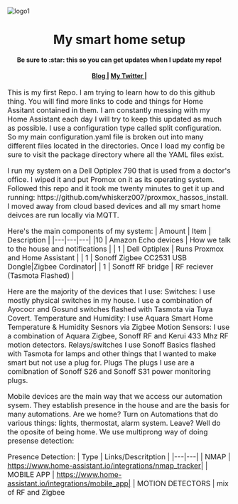 ![logo1](https://user-images.githubusercontent.com/50278221/99838601-a2804900-2b26-11eb-8e4b-d2cb986ca9b1.png)

<h1 align="center">
 My smart home setup
</h1>
<h4 align="center">Be sure to :star: this so you can get updates when I update my repo!</h4>
<div align="center">
<h4> 
  <a href="https://www.smarthomemedic.com">
    Blog
  </a>
  <span> | </span>
  <a href="https://twitter.com/RasBe9244">
    My Twitter
  </a>
  <span> | </span>
<div align="center">
</a>
  </h4>

</div>
<p><font size="3">
This is my first Repo. I am trying to learn how to do this github thing. You will find more links to code and things for Home Assitant contained in them.  I am constantly messing with my Home Assistant each day I will try to keep this updated as much as possible.  I use a configuration type called split configuration.  So my main configuration.yaml file is broken out into many different files located in the directories.  Once I load my config be sure to visit the package directory where all the YAML files exist.  </p>
<div align="center"><a name="menu"></a>

</div>
<p><font size="3">
I run my system on a Dell Optiplex 790 that is used from a doctor's office. I wiped it and put Promox on it as its operating system. Followed this repo and it took me twenty minutes to get it up and running: https://github.com/whiskerz007/proxmox_hassos_install. I moved away from cloud based devices and all my smart home deivces are run locally via MQTT.

Here's the main components of my system:
| Amount | Item | Description |
|---|---|---|
|10 | Amazon Echo devices | How we talk to the house and notifications |
| 1 | Dell Optiplex | Runs Proxmox and Home Assistant |
| 1 | Sonoff Zigbee CC2531 USB Dongle|Zigbee Cordinator|
| 1 | Sonoff RF bridge | RF reciever (Tasmota Flashed) |

Here are the majority of the devices that I use:
  Switches:
    I use mostly physical switches in my house. I use a combination of Ayococr and Gosund switches flashed with Tasmota via Tuya Covert.
  Temperature and Humidity:
    I use Aquara Smart Home Temperature & Humidity Sesnors via Zigbee
  Motion Sensors:
    I use a combination of Aquara Zigbee, Sonoff RF and Kerui 433 Mhz RF motion detectors.
  Relays/switches
    I use Sonoff Basics flashed with Tasmota for lamps and other things that I wanted to make smart but not use a plug for.
  Plugs
    The plugs I use are a comibnation of Sonoff S26 and Sonoff S31 power monitoring plugs.
 
    


</div>
<p><font size="3">
Mobile devices are the main way that we access our automation sysem.  They establish presence in the house and are the basis for many automations.  Are we home? Turn on Automations that do various things: lights, thermostat, alarm system.  Leave? Well do the oposite of being home. We use multiprong way of doing presense detection:
 
Presence Detection:
| Type | Links/Descritption | 
|---|---|
| NMAP | https://www.home-assistant.io/integrations/nmap_tracker| 
| MOBILE APP | https://www.home-assistant.io/integrations/mobile_app|
| MOTION DETECTORS | mix of RF and Zigbee 
 


